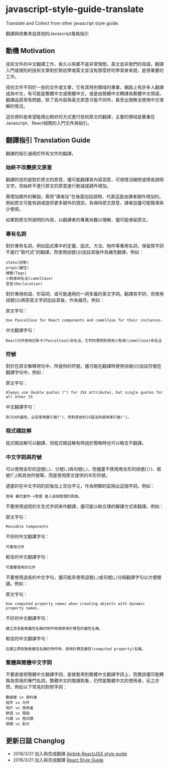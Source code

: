 # javascript-style-guide-translate

Translate and Collect from other javascript style guide.

翻譯與收集來自其他的Javascript風格指引

## 動機 Motivation

技術文件的中文翻譯工作，長久以來都不是非常理想。英文並非我們的母語，翻譯入門或規則的技術文章對於剛初學或英文並沒有那麼好的學習者來說，是很重要的工作。

技術文件不同於一些的文件或文章，它有其特別領域的專業，網路上有許多人翻譯成為中文，有可能是繁體中文或簡體中文，或是由簡體中文轉譯為繁體中文用語，翻譯品質常有問題，除了其內容與英文原意可能不同外，甚至出現無法使用中文理解的情況。

這份資料是希望能用比較好的方式進行技術原文的翻譯，主要的領域是著重在Javascript、React相關的入門文件與指引。

## 翻譯指引 Translation Guide

翻譯的指引通用於所有文件的翻譯，

### 始終不改變原文原意

翻譯的目的是對於原文的原意，儘可能翻譯其內容涵意，可視情況縮短或增長說明文字。但始終不進行原文的原意進行刪減或額外增加。

需增加額外的解說，需用"譯者註"在後面加註說明，代表這是由譯者額外增加的。例如原文可能有誤或提供更多額外的資訊。為保持原文原意，譯者註儘可能簡潔與少使用。

如果對原文所說明的內容，以翻譯者的專業尚難以理解，儘可能保留原文。

### 專有名詞

對於專有名詞，例如函式庫中的定義、函式、方法、物件等專用名詞，保留原字詞不進行"取代式"的翻譯，而使用括號(())加註其後作為補充翻譯，例如：

```
state(狀態)
props(屬性)
標籤(Tags)
小駝峰命名法(camelCase)
宣告(Declaration)
```

對於專用術語、形容詞、或可能通用的一詞多義的英文字詞，翻譯其字詞，但使用括號(())將原英文字詞加註其後，作為補充，例如：

原文字句：

```
Use PascalCase for React components and camelCase for their instances.
```

中文翻譯字句：

```
React元件使用巴斯卡(PascalCase)命名法，它們的實例則使用小駝峰(camelCase)命名法
```

### 符號

對於在原文解釋用句中，所提供的符號，儘可能在翻譯時使用括號(())加註符號在翻譯字句中。例如：

原文字句：

```
Always use double quotes (") for JSX attributes, but single quotes for all other JS
```

中文翻譯字句：

```
對JSX的屬性，必定使用雙引號(")，而對其他的JS語法則使用單引號(')。
```

### 程式碼註解

程式碼註解可以翻譯，但程式碼註解有時過於簡略時也可以略去不翻譯。

### 中文字詞與符號

可以使用全形的逗號(，)、分號(、)與句號(。)，但儘量不使用用全形的括號(（）)、框號(「」)與其他符號等。而是使用原文提供的半形符號。

適當的在中文字詞的前後加上空白字元，作為明顯的區隔出這個字詞。例如：

```
使用 擴充套件->管理 進入這個管理的頁面。
```

不要使用過短的文言式字詞來作翻譯，儘可能以較合理的解譯方式來翻譯。例如：

原文字句：

```
Reusable Components
```

不好的中文翻譯字句：

```
可重用元件
```

較佳的中文翻譯字句：

```
可重覆使用的元件
```

不要使用過長的中文字句，儘可能多使用逗號(，)或句號(。)分隔翻譯字句以方便閱讀。例如：

原文字句：

```
Use computed property names when creating objects with dynamic property names.
```

不好的中文翻譯字句：

```
建立具有動態屬性名稱的物件時請使用計算型的屬性名稱。
```

較佳的中文翻譯字句：

```
在建立帶有動態屬性名稱的物件時，使用計算型屬性(computed property)名稱。
```

### 繁體與簡體中文字詞

不要直接把簡體中文翻譯字詞，直接套用到繁體中文翻譯字詞上，而應該儘可能轉換為常用的專門名詞。繁體中文的閱讀對象，仍然是繁體中文的使用者，反之亦然。例如以下常見的對照字詞：

```
數據庫 vs 資料庫
组件 vs 元件
用戶 vs 使用者
默認 vs 預設
代碼 vs 程式碼
視頻 vs 影片
```

## 更新日誌 Changlog

- 2016/3/21 加入與完成翻譯 [Airbnb React/JSX style guide](https://github.com/airbnb/javascript/tree/master/react)
- 2016/3/21 加入與完成翻譯 [React Style Guide](https://github.com/kriasoft/react-starter-kit/blob/master/docs/react-style-guide.md)
